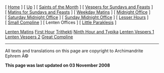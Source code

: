 \[ [Home](index.md) \] \[ [Up](horologion.md) \] \[ [Saints of the Month](saintsof.md) \] \[ [Vespers for Sundays and Feasts](vespers.md) \] \[ [Matins for Sundays and Feasts](mat-sun.md) \] \[ [Weekday Matins](weekday_matins.md) \] \[ [Midnight Office](midnight_office.md) \] \[ [Saturday Midnight Office](saturday_midnight_office.md) \] \[ [Sunday Midnight Office](sunday_midnight_office.md) \] \[ [Lesser Hours](lesser_hours.md) \] \[ [Small Compline](small_compline.md) \] \[ Lenten Offices \] \[ [Little Paraklesis](lit-parak.md) \]

[Lenten Matins](lenten_matins.md)
[First Hour](first_hour.md)
[Trithekti](trithekti.md)
[Ninth Hour and Typika](ninth_hour_and_typika.md)
[Lenten Vespers 1](lenten_vespers_1.md)
[Lenten Vespers 2](lenten_vespers_2.md)
[Great Compline](great_compline.md)

------------------------------------------------------------------------

All texts and translations on this page are copyright to
Archimandrite Ephrem Â©

**This page was last updated on 03 November 2008**
